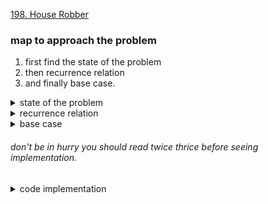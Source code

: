 [198. House Robber ](https://leetcode.com/problems/house-robber/)

### map to approach the problem

1. first find the state of the problem
2. then recurrence relation
3. and finally base case.

<details>
  <summary>state of the problem</summary> 
  
  - First, we need to decide on state variables. As a reminder, state variables should be fully capable of describing a scenario. Imagine if you had this scenario in real life - you're a robber and you have a lineup of houses. If you are at one of the houses, the only variable you would need to describe your situation is an integer - the index of the house you are currently at. Therefore, the only state variable is an integer, say `i`, that indicates the index of a house.
  - The problem is asking for _"the maximum amount of money you can rob"_. Therefore, we would use either a function dp(i) that returns the maximum amount of money you can rob up to and including house i, or an array dp where dp[i] represents the maximum amount of money you can rob up to and including house i.
  - This means that after all the subproblems have been solved, `dp[i]` and `dp(i)` both return the answer to the original problem for the subarray of nums that spans 00 to i inclusive. To solve the original problem, we will just need to return `dp[nums.length - 1]` or `dp(nums.length - 1)`, depending if we do bottom-up or top-down.
</details>

<details> 
<summary>recurrence relation </summary>

- Next, we need to find a recurrence relation, which is typically the hardest part of the problem. For any recurrence relation, a good place to start is to think about a general state (in this case, let's say we're at the house at index \text{i}i), and use information from the problem description to think about how other states relate to the current one.
- If we are at some house, logically, we have 2 options: we can choose to rob this house, or we can choose to not rob this house.
- If we decide not to rob the house, then we don't gain any money. Whatever money we had from the previous house is how much money we will have at this house - which is `dp(i - 1)`.
- If we decide to rob the house, then we gain `nums[i]` money. However, this is only possible if we did not rob the previous house. This means the money we had when arriving at this house is the money we had from the previous house without robbing it, which would be however much money we had 2 houses ago, `dp(i - 2)`. After robbing the current house, we will have `dp(i - 2) + nums[i]` money.
- From these two options, we always want to pick the one that gives us maximum profits. Putting it together, we have our recurrence relation:

```cpp
dp(i - 1), dp(i - 2) + nums[i]})dp(i)=max(dp(i - 1), dp(i - 2) + nums[i])
```

</details>

<details> 
<summary> base case </summary>

- The last thing we need is base cases so that our recurrence relation knows when to stop. The base cases are often found from clues in the problem description or found using logical thinking. In this problem, if there is only one house, then the most money we can make is by robbing the house (the alternative is to not rob the house). If there are only two houses, then the most money we can make is by robbing the house with more money (since we have to choose between them). Therefore, our base cases are:

```cpp
dp(0) = nums[0]
dp(1)=max(nums[0], nums[1])
```

</details>

###### don't be in hurry you should read twice thrice before seeing implementation.

<details>
<summary> code implementation </summary>

```cpp
class Solution {
public:
    int rob(vector<int>& nums) {
        int n = nums.size();
        if (n == 1) return nums.front();
        if (n == 2) return max(nums[0], nums[1]);

        vector<int> dp(n + 1, 0);
        dp[0] = nums[0];
        dp[1] = max(nums[1], nums[0]);

        for (int i = 2; i < n; i++) {
            dp[i] = max(dp[i - 1], dp[i - 2] + nums[i]);
        }
        return dp[n - 1];
    }
};

```

</details>
